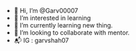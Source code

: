 - 👋 Hi, I’m @Garv00007
- 👀 I’m interested in learning 
- 🌱 I’m currently learning new thing.
- 💞️ I’m looking to collaborate with mentor.
- 📬 IG : garvshah07 
      

<!---
Garv00007/Garv00007 is a ✨ special ✨ repository because its `README.md` (this file) appears on your GitHub profile.
You can click the Preview link to take a look at your changes.
--->
